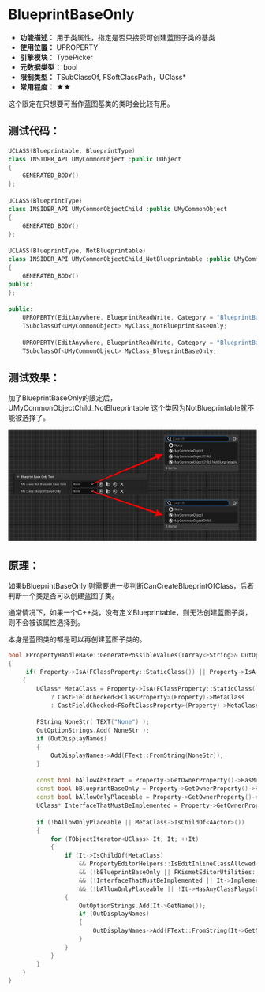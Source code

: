 ﻿# BlueprintBaseOnly

- **功能描述：** 用于类属性，指定是否只接受可创建蓝图子类的基类
- **使用位置：** UPROPERTY
- **引擎模块：** TypePicker
- **元数据类型：** bool
- **限制类型：** TSubClassOf, FSoftClassPath，UClass*
- **常用程度：** ★★

这个限定在只想要可当作蓝图基类的类时会比较有用。

## 测试代码：

```cpp
UCLASS(Blueprintable, BlueprintType)
class INSIDER_API UMyCommonObject :public UObject
{
	GENERATED_BODY()
};

UCLASS(BlueprintType)
class INSIDER_API UMyCommonObjectChild :public UMyCommonObject
{
	GENERATED_BODY()
};

UCLASS(BlueprintType, NotBlueprintable)
class INSIDER_API UMyCommonObjectChild_NotBlueprintable :public UMyCommonObject
{
	GENERATED_BODY()
public:
};

public:
	UPROPERTY(EditAnywhere, BlueprintReadWrite, Category = "BlueprintBaseOnlyTest")
	TSubclassOf<UMyCommonObject> MyClass_NotBlueprintBaseOnly;

	UPROPERTY(EditAnywhere, BlueprintReadWrite, Category = "BlueprintBaseOnlyTest", meta = (BlueprintBaseOnly))
	TSubclassOf<UMyCommonObject> MyClass_BlueprintBaseOnly;
```

## 测试效果：

加了BlueprintBaseOnly的限定后，UMyCommonObjectChild_NotBlueprintable 这个类因为NotBlueprintable就不能被选择了。

![BlueprintBaseOnly](BlueprintBaseOnly.jpg)

## 原理：

如果bBlueprintBaseOnly 则需要进一步判断CanCreateBlueprintOfClass，后者判断一个类是否可以创建蓝图子类。

通常情况下，如果一个C++类，没有定义Blueprintable，则无法创建蓝图子类，则不会被该属性选择到。

本身是蓝图类的都是可以再创建蓝图子类的。

```cpp
bool FPropertyHandleBase::GeneratePossibleValues(TArray<FString>& OutOptionStrings, TArray< FText >& OutToolTips, TArray<bool>& OutRestrictedItems, TArray<FText>* OutDisplayNames)
{
	 if( Property->IsA(FClassProperty::StaticClass()) || Property->IsA(FSoftClassProperty::StaticClass()) )
	{
		UClass* MetaClass = Property->IsA(FClassProperty::StaticClass())
			? CastFieldChecked<FClassProperty>(Property)->MetaClass
			: CastFieldChecked<FSoftClassProperty>(Property)->MetaClass;

		FString NoneStr( TEXT("None") );
		OutOptionStrings.Add( NoneStr );
		if (OutDisplayNames)
		{
			OutDisplayNames->Add(FText::FromString(NoneStr));
		}

		const bool bAllowAbstract = Property->GetOwnerProperty()->HasMetaData(TEXT("AllowAbstract"));
		const bool bBlueprintBaseOnly = Property->GetOwnerProperty()->HasMetaData(TEXT("BlueprintBaseOnly"));
		const bool bAllowOnlyPlaceable = Property->GetOwnerProperty()->HasMetaData(TEXT("OnlyPlaceable"));
		UClass* InterfaceThatMustBeImplemented = Property->GetOwnerProperty()->GetClassMetaData(TEXT("MustImplement"));

		if (!bAllowOnlyPlaceable || MetaClass->IsChildOf<AActor>())
		{
			for (TObjectIterator<UClass> It; It; ++It)
			{
				if (It->IsChildOf(MetaClass)
					&& PropertyEditorHelpers::IsEditInlineClassAllowed(*It, bAllowAbstract)
					&& (!bBlueprintBaseOnly || FKismetEditorUtilities::CanCreateBlueprintOfClass(*It))
					&& (!InterfaceThatMustBeImplemented || It->ImplementsInterface(InterfaceThatMustBeImplemented))
					&& (!bAllowOnlyPlaceable || !It->HasAnyClassFlags(CLASS_Abstract | CLASS_NotPlaceable)))
				{
					OutOptionStrings.Add(It->GetName());
					if (OutDisplayNames)
					{
						OutDisplayNames->Add(FText::FromString(It->GetName()));
					}
				}
			}
		}
	}
}
```